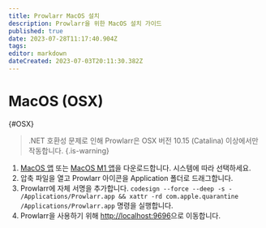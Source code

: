 ```yaml
---
title: Prowlarr MacOS 설치
description: Prowlarr을 위한 MacOS 설치 가이드
published: true
date: 2023-07-28T11:17:40.904Z
tags: 
editor: markdown
dateCreated: 2023-07-03T20:11:30.382Z
---
```


# MacOS (OSX)

{#OSX}
  
> .NET 호환성 문제로 인해 Prowlarr은 OSX 버전 10.15 (Catalina) 이상에서만 작동합니다.
{.is-warning}

1. [MacOS 앱](https://prowlarr.servarr.com/v1/update/master/updatefile?os=osx&runtime=netcore&arch=x64&installer=true) 또는 [MacOS M1 앱](https://prowlarr.servarr.com/v1/update/master/updatefile?os=osx&runtime=netcore&arch=arm64&installer=true)을 다운로드합니다. 시스템에 따라 선택하세요.
1. 압축 파일을 열고 Prowlarr 아이콘을 Application 폴더로 드래그합니다.
1. Prowlarr에 자체 서명을 추가합니다. `codesign --force --deep -s - /Applications/Prowlarr.app && xattr -rd com.apple.quarantine /Applications/Prowlarr.app` 명령을 실행합니다.
1. Prowlarr을 사용하기 위해 <http://localhost:9696>으로 이동합니다.